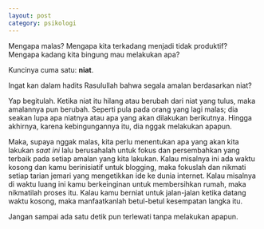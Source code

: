```yaml
---
layout: post
category: psikologi
---
```


Mengapa malas? Mengapa kita terkadang menjadi tidak produktif? Mengapa kadang kita bingung mau melakukan apa?

Kuncinya cuma satu: **niat**.

Ingat kan dalam hadits Rasulullah bahwa segala amalan berdasarkan niat?

Yap begitulah. Ketika niat itu hilang atau berubah dari niat yang tulus, maka amalannya pun berubah. Seperti pula pada orang yang lagi malas; dia seakan lupa apa niatnya atau apa yang akan dilakukan berikutnya. Hingga akhirnya, karena kebingungannya itu, dia nggak melakukan apapun.

Maka, supaya nggak malas, kita perlu menentukan apa yang akan kita lakukan _saat ini_ lalu berusahalah untuk fokus dan persembahkan yang terbaik pada setiap amalan yang kita lakukan. Kalau misalnya ini ada waktu kosong dan kamu berinisiatif untuk blogging, maka fokuslah dan nikmati setiap tarian jemari yang mengetikkan ide ke dunia internet. Kalau misalnya di waktu luang ini kamu berkeinginan untuk membersihkan rumah, maka nikmatilah proses itu. Kalau kamu berniat untuk jalan-jalan ketika datang waktu kosong, maka manfaatkanlah betul-betul kesempatan langka itu.

Jangan sampai ada satu detik pun terlewati tanpa melakukan apapun.